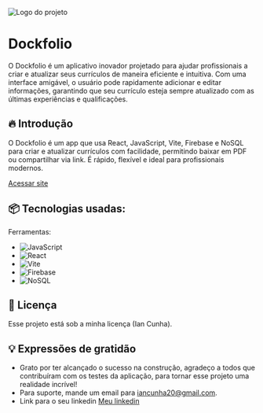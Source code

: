 ![Logo do projeto](https://dockfolio.vercel.app/assets/logo-wsGnAD2u.svg)

# Dockfolio
O Dockfolio é um aplicativo inovador projetado para ajudar profissionais a criar e atualizar seus currículos de maneira eficiente e intuitiva. Com uma interface amigável, o usuário pode rapidamente adicionar e editar informações, garantindo que seu currículo esteja sempre atualizado com as últimas experiências e qualificações.

## 🔥 Introdução
O Dockfolio é um app que usa React, JavaScript, Vite, Firebase e NoSQL para criar e atualizar currículos com facilidade, permitindo baixar em PDF ou compartilhar via link. É rápido, flexível e ideal para profissionais modernos.

[Acessar site](https://dockfolio.vercel.app/)

## 📦 Tecnologias usadas:

Ferramentas:
* ![JavaScript](https://img.shields.io/badge/javascript-%23323330.svg?style=for-the-badge&logo=javascript&logoColor=%23F7DF1E)
* ![React](https://img.shields.io/badge/react-%2320232a.svg?style=for-the-badge&logo=react&logoColor=%2361DAFB)
* ![Vite](https://img.shields.io/badge/vite-%23646CFF.svg?style=for-the-badge&logo=vite&logoColor=white)
* ![Firebase](https://img.shields.io/badge/Firebase-039BE5?style=for-the-badge&logo=Firebase&logoColor=white)
* ![NoSQL](https://img.shields.io/badge/nosql-%2320232a.svg?style=for-the-badge&logo=nosql&logoColor=white)

## 📄 Licença

Esse projeto está sob a minha licença (Ian Cunha).

## 💡 Expressões de gratidão

* Grato por ter alcançado o sucesso na construção, agradeço a todos que contribuíram com os testes da aplicação, para tornar esse projeto uma realidade incrível!
* Para suporte, mande um email para iancunha20@gmail.com.
* Link para o seu linkedin [Meu linkedin](https://www.linkedin.com/in/iancunha/)
